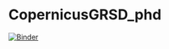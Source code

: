 # CopernicusGRSD_phd

[![Binder](https://mybinder.org/badge_logo.svg)](https://mybinder.org/v2/gh/danioxoli/CopernicusGRSD_phd.git/HEAD)
